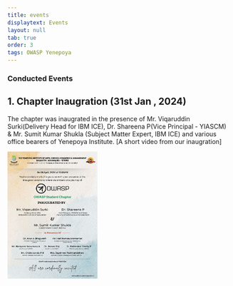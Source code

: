 ```yaml
---
title: events
displaytext: Events
layout: null
tab: true
order: 3
tags: OWASP Yenepoya
---
```


### Conducted Events 

## 1. Chapter Inaugration (31st Jan , 2024) 
The chapter was inaugrated in the presence of Mr. Viqaruddin Surki(Delivery Head for IBM ICE), Dr. Shareena P(Vice Principal - YIASCM) & Mr. Sumit Kumar Shukla (Subject Matter Expert, IBM ICE) 
and various office bearers of Yenepoya Institute. [A short video from our inaugration]

<div style="display: flex; justify-content: space-between;">
  <img src="/assets/images/events/poster.jpg" style="width: 40%; margin-right: 10%;">
</div>
